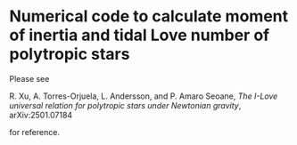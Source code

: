 # Numerical code to calculate moment of inertia and tidal Love number of polytropic stars

Please see

R. Xu, A. Torres-Orjuela, L. Andersson, and P. Amaro Seoane, *The I-Love universal relation for polytropic stars under Newtonian gravity*, arXiv:2501.07184

for reference.



